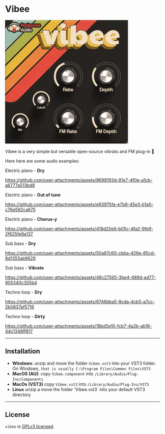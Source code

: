 # Vibee

<img src="preview.png" width="400">

Vibee is a very simple but versatile open-source vibrato and FM plug-in 🌊 

Here here are some audio examples:

Electric piano - **Dry**

https://github.com/user-attachments/assets/9698193d-81e7-4f0e-a1cb-a6777a513bd8

Electric piano - **Out of tune**

https://github.com/user-attachments/assets/e93975fa-e7b8-45e3-b1a5-c76e592ca675

Electric piano - **Chorus-y**

https://github.com/user-attachments/assets/418d20e6-b05c-4fa2-9fe9-2f625fe9a137

Sub bass - **Dry**

https://github.com/user-attachments/assets/50a87c60-cbba-426e-85cd-8d1355ab9629

Sub bass - **Vibrato**

https://github.com/user-attachments/assets/46c27565-3be4-489d-ad77-905340c305b4

Techno loop - **Dry**

https://github.com/user-attachments/assets/8746bba5-8cda-4cb5-a7cc-2b0837af5716

Techno loop - **Dirty**

https://github.com/user-attachments/assets/18bd5e10-fcb7-4a2b-ab16-44c1348ff817

---

## Installation

- **Windows**: unzip and move the folder `Vibee.vst3` into your VST3 folder. On Windows, `that is usually C:\Program Files\Common Files\VST3`
- **MacOS (AU)**: copy `Vibee.component` into `/Library/Audio/Plug-Ins/Components`
- **MacOs (VST3)** copy `Vibee.vst3` into `/Library/Audio/Plug-Ins/VST3`
- **Linux** unzip a move the folder 'Vibee.vst3` into your default VST3 directory

---

## License

`vibee` is [GPLv3 licensed](https://github.com/glafiro/vibee/blob/main/LICENSE).
